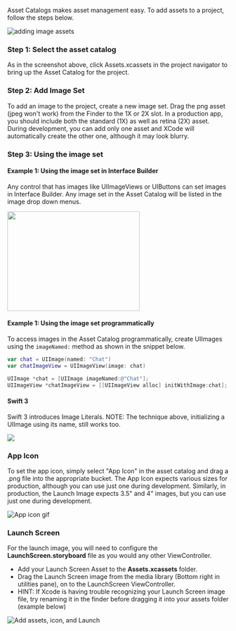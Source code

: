 Asset Catalogs makes asset management easy. To add assets to a project, follow the steps below.

![adding image assets](https://i.imgur.com/N46BHYj.gif)

### Step 1: Select the asset catalog

As in the screenshot above, click Assets.xcassets in the project navigator to bring up the Asset Catalog for the project.

### Step 2: Add Image Set

To add an image to the project, create a new image set. Drag the png asset (jpeg won't work) from the Finder to the 1X or 2X slot. In a production app, you should include both the standard (1X) as well as retina (2X) asset. During development, you can add only one asset and XCode will automatically create the other one, although it may look blurry.

### Step 3: Using the image set

#### Example 1: Using the image set in Interface Builder

Any control that has images like UIImageViews or UIButtons can set images in Interface Builder. Any image set in the Asset Catalog will be listed in the image drop down menus.

<img src="https://i.imgur.com/hPVX8b3.gif" width="301" height="226" />

#### Example 1: Using the image set programmatically

To access images in the Asset Catalog programmatically, create UIImages using the `imageNamed:` method as shown in the snippet below.

```Swift
var chat = UIImage(named: "Chat")
var chatImageView = UIImageView(image: chat)
```
```Objective-C
UIImage *chat = [UIImage imageNamed:@"Chat"];
UIImageView *chatImageView = [[UIImageView alloc] initWithImage:chat];
```

#### Swift 3
Swift 3 introduces Image Literals. NOTE: The technique above, initializing a UIImage using its name, still works too.

![](https://i.imgur.com/5U0SFYf.gif)


### App Icon

To set the app icon, simply select "App Icon" in the asset catalog and drag a .png file into the appropriate bucket. The App Icon expects various sizes for production, although you can use just one during development. Similarly, in production, the Launch Image expects 3.5" and 4" images, but you can use just one during development.

![App icon gif](https://i.imgur.com/v3KlhOZ.gif)

### Launch Screen
For the launch image, you will need to configure the **LaunchScreen.storyboard** file as you would any other ViewController.
- Add your Launch Screen Asset to the **Assets.xcassets** folder.
- Drag the Launch Screen image from the media library (Bottom right in utilities pane), on to the LaunchScreen ViewController. 
- HINT: If Xcode is having trouble recognizing your Launch Screen image file, try renaming it in the finder before dragging it into your assets folder (example below)

![Add assets, icon, and Launch](https://i.imgur.com/9dyZBfN.gif)

